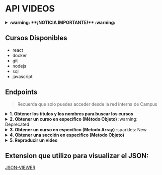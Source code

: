 # API VIDEOS

<details>
<summary><strong>:warning: **¡NOTICIA IMPORTANTE!** :warning:</strong></summary>

### Cambio de Dirección IP

- **IP Anterior:** `192.168.128.23`
- **Nueva IP:** `192.168.110.55`

Este cambio de dirección IP se realizó para mejorar la configuración de red y la accesibilidad del servidor. Asegúrese de actualizar cualquier configuración o referencias relevantes para reflejar esta modificación.

</details>

## Cursos Disponibles

- react
- docker
- git
- nodejs
- sql
- javascript

## Endpoints

> Recuerda que solo puedes acceder desde la red interna de Campus

<details>
<summary><strong>1. Obtener los títulos y los nombres para buscar los cursos</strong></summary>

> Para visualizar todos los cursos que hay disponibles

**DETALLES DEL API**

- **Método por el cual se solicita**: `GET`

- **Esta es la URL a la que deben acceder**:

```js
http://192.168.110.55:5010/cursos/all
```

**Ejemplo JSON que recibes**

```json
[
  {
    "folder": "docker",
    "nameCourse": "Docker - Guía práctica de uso para desarrolladores",
    "imagenCourse": "https://import.cdn.thinkific.com/643563/courses/2100309/FJdi8w3ORKSdzhLcV53c_Docker.jpg",
    "duracion": 49535654
  },
  {
    "folder": "git",
    "nameCourse": "GIT+GitHub: Todo un sistema de control de versiones de cero",
    "imagenCourse": "https://import.cdn.thinkific.com/643563/courses/1870146/idTZJiouTqWbJrtKBloh_git-github.jpg",
    "duracion": 41102686
  },
  {
    "folder": "javascript",
    "nameCourse": "JavaScript Moderno: Guía para dominar el lenguaje",
    "imagenCourse": "https://import.cdn.thinkific.com/643563/courses/1907483/IaFyqRTQCAph7DfFVjuA_Javascript-moderno-refresh1.png",
    "duracion": 73438818
  },
  {
    "folder": "nodejs",
    "nameCourse": "Node.Js: De cero a experto",
    "imagenCourse": "https://import.cdn.thinkific.com/643563/63BJ0OoTdCl8SPMlIOpA_NODE-JS-COVER-CURSO.jpg",
    "duracion": 85942936
  },
  {
    "folder": "react",
    "nameCourse": "React: De cero a experto ( Hooks y MERN )",
    "imagenCourse": "https://import.cdn.thinkific.com/643563/courses/1901683/3leYeOG2Qcu7PEZ1el4q_react.jpg",
    "duracion": 179499638
  },
  {
    "folder": "sql",
    "nameCourse": "SQL de cero: Tu guía práctica con PostgreSQL",
    "imagenCourse": "https://import.cdn.thinkific.com/643563/courses/2347687/yqioXcxTsWUJ7foeQFZl_SQL-COVER-CURSO.jpg",
    "duracion": 57502789
  }
]
```

**Observacion**:

- `folder` es el nombre como puedes buscar el curso
- `nameCourse` es simplemente el titulo
- `imagenCourse` es la imagen que se muestra en la pagina
- `duracion` es la duracion del curso en milisegundos

**Nota**: Si quieres sacar la duración en minutos solo debes dividir el valor que te da entre `60.000`

</details>

<details>
<summary><strong>2. Obtener un curso en específico (Método Objeto)</strong> :warning: Deprecated</summary>

> Para visualizar todas las secciones que tiene un curso en especifico:

**DETALLES DEL API**

- **Metodo por el cual se solicita**: `GET`

- **Parametros que necesita el endpoint**:

  - `nombreDelCurso` (obligatorio) - `nombreDelCurso` es el nombre del curso que se desea obtener.

- **Esta es la URL a la que deben acceder**:

  ```js
  http://192.168.110.55:5010/cursos?course=nombreDelCurso
  ```

**Observacion**: **Debes reemplazar el parametro `nombreDelCurso` por el nombre del curso que deseas obtener.**

**Ejemplo JSON que recibes**

```json
{
  "1": {
    "sectionName": "Sección 1: Introducción",
    "videos": [
      {
        "1": {
          "Titulo": "Introducción al curso",
          "video": "react-1-01-Introducción",
          "links": {},
          "duracion": 105166
        }
      },
      {
        "2": {
          "Titulo": "¿Cómo funcionará el curso?",
          "video": "react-1-02-Como_funcionara_el_curso",
          "links": {},
          "duracion": 211433
        }
      },
      {
        "3": {
          "Titulo": "¿Cómo hacer preguntas?",
          "video": "react-1-03-Como-hacer-preguntas",
          "links": {},
          "duracion": 194366
        }
      },
      {
        "4": {
          "Titulo": "Instalaciones necesarias y recomendadas",
          "video": "react-1-04-Instalaciones_necesarias_y_recomendadas",
          "links": [
            {
              "titulo-link": "Instalaciones necesarias",
              "link": "https://gist.github.com/Klerith/4a4abfd88a88b2d1f16efd95fea41362"
            }
          ],
          "duracion": 541966
        }
      }
    ]
  }
}
```

**Nota**: Si quieres sacar la duración en minutos solo debes dividir el valor que te da entre `60.000`

</details>

<details>
<summary><strong>3. Obtener un curso en especifico (Metodo Array)</strong> :sparkles: New </summary>

> Para visualizar todas las secciones que tiene un curso en especifico:

**DETALLES DEL API**

- **Metodo por el cual se solicita**: `GET`

- **Parametros que necesita el endpoint**:

  - `nombreDelCurso` (obligatorio) - `nombreDelCurso` es el nombre del curso que se desea obtener.

- **Esta es la URL a la que deben acceder**:

  ```js
  http://192.168.110.55:5010/cursos/v2?course=nombreDelCurso
  ```

**Observacion**: **Debes reemplazar el parametro `nombreDelCurso` por el nombre del curso que deseas obtener.**

**Ejemplo JSON que recibes**

```json
{
  "nameCourse": "React: De cero a experto ( Hooks y MERN )",
  "videos": [
    {
      "sectionName": "Sección 1: Introducción",
      "videos": [
        {
          "Titulo": "Introducción al curso",
          "video": "react-1-01-Introducción",
          "Texto": "",
          "duracion": 105166
        },
        {
          "Titulo": "¿Cómo funcionará el curso?",
          "video": "react-1-02-Como_funcionara_el_curso",
          "Texto": "",
          "duracion": 211433
        },
        {
          "Titulo": "¿Cómo hacer preguntas?",
          "video": "react-1-03-Como-hacer-preguntas",
          "Texto": "",
          "duracion": 194366
        },
        {
          "Titulo": "Instalaciones necesarias y recomendadas",
          "video": "react-1-04-Instalaciones_necesarias_y_recomendadas",
          "Texto": "",
          "duracion": 541966,
          "links": [
            {
              "titulo-link": "Instalaciones necesarias",
              "link": "https://gist.github.com/Klerith/4a4abfd88a88b2d1f16efd95fea41362"
            }
          ]
        }
      ]
    }
  ]
}
```

**Nota**: Si quieres sacar la duración en minutos solo debes dividir el valor que te da entre `60.000`

</details>

<details>
<summary><strong>4. Obtener una sección en especifico (Metodo Objeto)</strong></summary>

> Para visualizar todos los videos que tiene una sección en especifico:

**DETALLES DEL API**

- **Metodo**: `GET`
- **Parametros que necesita el endpoint**:

  - `nombreDelCurso` (obligatorio) - Nombre del curso que se desea obtener.
  - `numeroDeLaSeccion` (obligatorio) - Número de la sección que se desea obtener.

- **Esta es la URL a la que deben acceder**:
  ```js
  http://192.168.110.55:5010/cursos/filter?course=nombreDelCurso&section=numeroDeLaSeccion
  ```

**Observacion:** **Recuerda que debes reemplazar los parametros `nombreDelCurso` y `numeroDeLaSeccion` por los valores que deseas obtener.**

</details>

<details>
<summary><strong>5. Reproducir un video</strong></summary>

> Para visualizar un video:

**DETALLES DEL API**

- **Metodo**: `GET`
- **Parametros que necesita el endpoint**:

  - `nombreDelCurso` (obligatorio) - Nombre del curso que se desea obtener.
  - `numeroDeSeccion` (obligatorio) - Número de la sección que se desea obtener.
  - `nombreDelVideo` (obligatorio) - Nombre del video que se desea obtener.

- **Esta es la URL a la que deben acceder**:

```js
http://192.168.110.55:5010/cursos/play?course=nombreDelCurso&seccion=numeroDeSeccion&video=nombreDelVideo
```

**Observacion:** **Recuerda que debes reemplazar los parametros `nombreDelCurso`, `numeroDeSeccion` y `nombreDelVideo` por los valores que deseas obtener.**

</details>

## Extension que utilizo para visualizar el JSON:

[JSON-VIEWER](https://chrome.google.com/webstore/detail/json-formatter/bcjindcccaagfpapjjmafapmmgkkhgoa?utm_source=ext_sidebar&hl=en-US)
